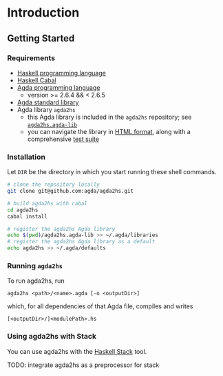 # Introduction

## Getting Started

### Requirements

- [Haskell programming language](https://www.haskell.org)
- [Haskell Cabal](https://www.haskell.org/cabal/)
- [Agda programming language](https://github.com/agda/agda)
  - version >= 2.6.4 && < 2.6.5
- [Agda standard library](https://github.com/agda/agda-stdlib)
- Agda library `agda2hs`
  - this Agda library is included in the `agda2hs` repository; see
    [`agda2hs.agda-lib`](https://github.com/agda/agda2hs/blob/master/agda2hs.agda-lib)
  - you can navigate the library in [HTML format](https://agda.github.io/agda2hs/lib/),
    along with a comprehensive [test suite](https://agda.github.io/agda2hs/test/)

### Installation

Let `DIR` be the directory in which you start running these shell commands.
```sh
# clone the repository locally
git clone git@github.com:agda/agda2hs.git

# build agda2hs with cabal
cd agda2hs
cabal install

# register the agda2hs Agda library
echo $(pwd)/agda2hs.agda-lib >> ~/.agda/libraries
# register the agda2hs Agda library as a default
echo agda2hs >> ~/.agda/defaults
```

### Running `agda2hs`

To run agda2hs, run
```
agda2hs <path>/<name>.agda [-o <outputDir>]
```
which, for all dependencies of that Agda file, compiles and writes
```
[<outputDir>/]<modulePath>.hs
```

### Using agda2hs with Stack

You can use agda2hs with the [Haskell
Stack](https://docs.haskellstack.org/en/stable/) tool.

TODO: integrate agda2hs as a preprocessor for stack

